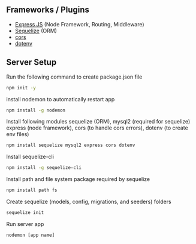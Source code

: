 ## Frameworks / Plugins
- [Express JS](https://expressjs.com/) (Node Framework, Routing, Middleware)
- [Sequelize](https://sequelize.org/v6/) (ORM)
- [cors](https://www.npmjs.com/package/cors)
- [dotenv](https://www.npmjs.com/package/dotenv)



## Server Setup

Run the following command to create package.json file

```bash 
npm init -y
```

install nodemon to automatically restart app

```bash
npm install -g nodemon
```

Install following modules 
sequelize (ORM), mysql2 (required for sequelize) express (node framework), cors (to handle cors errors), dotenv (to create env files)

```bash
npm install sequelize mysql2 express cors dotenv
```

Install sequelize-cli

```bash
npm install -g sequelize-cli
```

Install path and file system package required by sequelize

```bash
npm install path fs
```

Create sequelize (models, config, migrations, and seeders) folders

```bash
sequelize init
```

Run server app

```bash
nodemon [app name]
```
